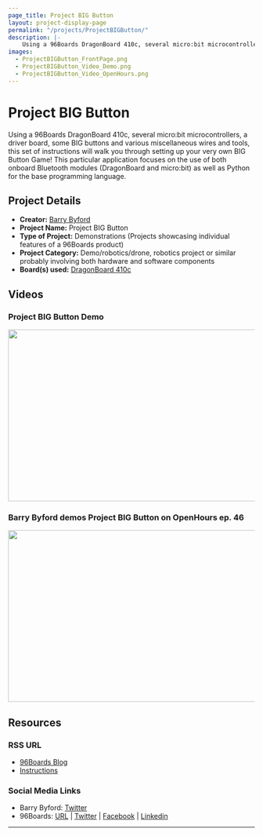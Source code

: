 ```yaml
---
page_title: Project BIG Button
layout: project-display-page
permalink: "/projects/ProjectBIGButton/"
description: |-
    Using a 96Boards DragonBoard 410c, several micro:bit microcontrollers, a driver board, some BIG buttons and various miscellaneous wires and tools, this set of instructions will walk you through setting up your very own BIG Button Game! This particular application focuses on the use of both onboard Bluetooth modules (DragonBoard and micro:bit) as well as Python for the base programming language.
images:
  - ProjectBIGButton_FrontPage.png
  - ProjectBIGButton_Video_Demo.png
  - ProjectBIGButton_Video_OpenHours.png
---
```

# Project BIG Button

Using a 96Boards DragonBoard 410c, several micro:bit microcontrollers, a driver board, some BIG buttons and various miscellaneous wires and tools, this set of instructions will walk you through setting up your very own BIG Button Game! This particular application focuses on the use of both onboard Bluetooth modules (DragonBoard and micro:bit) as well as Python for the base programming language.

## Project Details

- **Creator:** [Barry Byford](https://twitter.com/uk_baz)
- **Project Name:** Project BIG Button
- **Type of Project:** Demonstrations (Projects showcasing individual features of a 96Boards product)
- **Project Category:** Demo/robotics/drone, robotics project or similar probably involving both hardware and software components
- **Board(s) used:** [DragonBoard 410c](https://www.96boards.org/product/dragonboard410c/)

## Videos

### Project BIG Button Demo

[<img src="../view/ProjectBIGButton/Images/ProjectBIGButton_Video_Demo.png?raw=true" data-canonical-src="../view/ProjectBIGButton/Images/ProjectBIGButton_Video_Demo.png?raw=true" width="600" height="350" />](https://youtu.be/VeuXedlyDvc)

### Barry Byford demos Project BIG Button on OpenHours ep. 46

[<img src="../view/ProjectBIGButton/Images/ProjectBIGButton_Video_OpenHours.png?raw=true" data-canonical-src="../view/ProjectBIGButton/Images/ProjectBIGButton_Video_OpenHours.png?raw=true" width="600" height="350" />](https://youtu.be/F6xZPTO9eO0)

## Resources

### RSS URL

- [96Boards Blog](https://www.96boards.org/blog/project-big-button-barry-byford/)
- [Instructions](https://ukbaz.github.io/howto/proj_big_btn.html)

### Social Media Links

- Barry Byford: [Twitter](https://twitter.com/uk_baz)
- 96Boards: [URL](https://www.96boards.org/) &#124; [Twitter](https://twitter.com/96boards) &#124; [Facebook](https://www.facebook.com/96Boards) &#124; [Linkedin](https://www.linkedin.com/showcase/6637095/)


***
